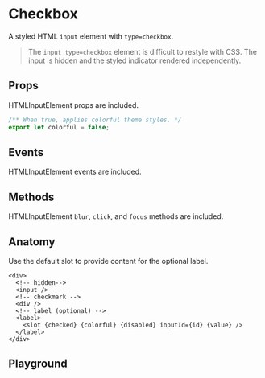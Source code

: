 <script>
    import Playground from './CheckboxPlayground.svelte';
</script>

# Checkbox

A styled HTML `input` element with `type=checkbox`.

> The `input type=checkbox` element is difficult to restyle with CSS. The input is hidden and the styled indicator rendered independently.

## Props

HTMLInputElement props are included.

```ts
/** When true, applies colorful theme styles. */
export let colorful = false;
```

## Events

HTMLInputElement events are included.

## Methods

HTMLInputElement `blur`, `click`, and `focus` methods are included.

## Anatomy

Use the default slot to provide content for the optional label.

```svelte
<div>
  <!-- hidden-->
  <input />
  <!-- checkmark -->
  <div />
  <!-- label (optional) -->
  <label>
    <slot {checked} {colorful} {disabled} inputId={id} {value} />
  </label>
</div>
```

## Playground

<Playground />
